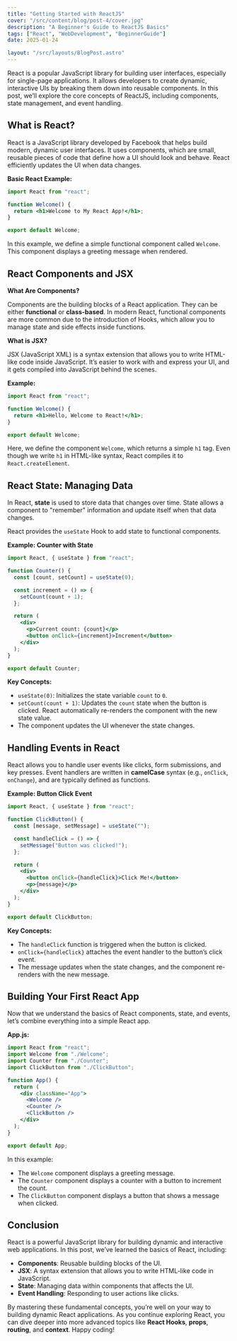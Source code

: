 ```yaml
---
title: "Getting Started with ReactJS"
cover: "/src/content/blog/post-4/cover.jpg"
description: "A Beginner's Guide to ReactJS Basics"
tags: ["React", "WebDevelopment", "BeginnerGuide"]
date: 2025-01-24

layout: "/src/layouts/BlogPost.astro"
---
```


React is a popular JavaScript library for building user interfaces, especially for single-page applications. It allows developers to create dynamic, interactive UIs by breaking them down into reusable components. In this post, we’ll explore the core concepts of ReactJS, including components, state management, and event handling.

## **What is React?**

React is a JavaScript library developed by Facebook that helps build modern, dynamic user interfaces. It uses components, which are small, reusable pieces of code that define how a UI should look and behave. React efficiently updates the UI when data changes.

**Basic React Example:**

```jsx
import React from "react";

function Welcome() {
  return <h1>Welcome to My React App!</h1>;
}

export default Welcome;
```

In this example, we define a simple functional component called `Welcome`. This component displays a greeting message when rendered.

## **React Components and JSX**

**What Are Components?**

Components are the building blocks of a React application. They can be either **functional** or **class-based**. In modern React, functional components are more common due to the introduction of Hooks, which allow you to manage state and side effects inside functions.

**What is JSX?**

JSX (JavaScript XML) is a syntax extension that allows you to write HTML-like code inside JavaScript. It’s easier to work with and express your UI, and it gets compiled into JavaScript behind the scenes.

**Example:**

```jsx
import React from "react";

function Welcome() {
  return <h1>Hello, Welcome to React!</h1>;
}

export default Welcome;
```

Here, we define the component `Welcome`, which returns a simple `h1` tag. Even though we write `h1` in HTML-like syntax, React compiles it to `React.createElement`.

## **React State: Managing Data**

In React, **state** is used to store data that changes over time. State allows a component to "remember" information and update itself when that data changes.

React provides the `useState` Hook to add state to functional components.

**Example: Counter with State**

```jsx
import React, { useState } from "react";

function Counter() {
  const [count, setCount] = useState(0);

  const increment = () => {
    setCount(count + 1);
  };

  return (
    <div>
      <p>Current count: {count}</p>
      <button onClick={increment}>Increment</button>
    </div>
  );
}

export default Counter;
```

**Key Concepts:**

- `useState(0)`: Initializes the state variable `count` to `0`.
- `setCount(count + 1)`: Updates the `count` state when the button is clicked. React automatically re-renders the component with the new state value.
- The component updates the UI whenever the state changes.

## **Handling Events in React**

React allows you to handle user events like clicks, form submissions, and key presses. Event handlers are written in **camelCase** syntax (e.g., `onClick`, `onChange`), and are typically defined as functions.

**Example: Button Click Event**

```jsx
import React, { useState } from "react";

function ClickButton() {
  const [message, setMessage] = useState("");

  const handleClick = () => {
    setMessage("Button was clicked!");
  };

  return (
    <div>
      <button onClick={handleClick}>Click Me!</button>
      <p>{message}</p>
    </div>
  );
}

export default ClickButton;
```

**Key Concepts:**

- The `handleClick` function is triggered when the button is clicked.
- `onClick={handleClick}` attaches the event handler to the button’s click event.
- The message updates when the state changes, and the component re-renders with the new message.

## **Building Your First React App**

Now that we understand the basics of React components, state, and events, let’s combine everything into a simple React app.

**App.js:**

```jsx
import React from "react";
import Welcome from "./Welcome";
import Counter from "./Counter";
import ClickButton from "./ClickButton";

function App() {
  return (
    <div className="App">
      <Welcome />
      <Counter />
      <ClickButton />
    </div>
  );
}

export default App;
```

In this example:

- The `Welcome` component displays a greeting message.
- The `Counter` component displays a counter with a button to increment the count.
- The `ClickButton` component displays a button that shows a message when clicked.

## **Conclusion**

React is a powerful JavaScript library for building dynamic and interactive web applications. In this post, we’ve learned the basics of React, including:

- **Components**: Reusable building blocks of the UI.
- **JSX**: A syntax extension that allows you to write HTML-like code in JavaScript.
- **State**: Managing data within components that affects the UI.
- **Event Handling**: Responding to user actions like clicks.

By mastering these fundamental concepts, you’re well on your way to building dynamic React applications. As you continue exploring React, you can dive deeper into more advanced topics like **React Hooks**, **props**, **routing**, and **context**. Happy coding!
